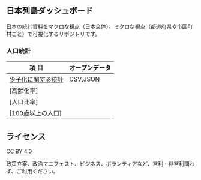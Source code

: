 ## 日本列島ダッシュボード

日本の統計資料をマクロな視点（日本全体）、ミクロな視点（都道府県や市区町村ごと）で可視化するリポジトリです。

### 人口統計
|項 目|オープンデータ|
|----|----|
|[少子化に関する統計](https://linkevery2s.github.io/japandashboard/population/birthrate.html)|[CSV](https://github.com/linkevery2s/japandashboard/blob/main/population/birthrate.csv),[JSON](https://github.com/linkevery2s/japandashboard/blob/main/population/birthrate.json)|
|[高齢化率]||
|[人口比率]||
|[100歳以上の人口]||


## ライセンス

[CC BY 4.0](https://creativecommons.org/licenses/by/4.0/deed.ja)

政策立案、政治マニフェスト、ビジネス、ボランティアなど、営利・非営利問わず、ご利用ください。
